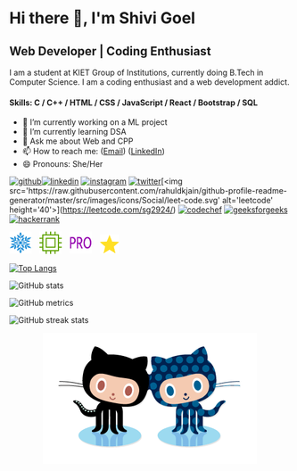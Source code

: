 # **Hi there 👋, I'm Shivi Goel**
## Web Developer | Coding Enthusiast
I am a student at KIET Group of Institutions, currently doing B.Tech in Computer Science. I am a coding enthusiast and a web development addict.

#### Skills: C / C++ / HTML / CSS / JavaScript / React / Bootstrap / SQL

- 🔭 I’m currently working on a ML project
- 🌱 I’m currently learning DSA 
- 💬 Ask me about Web and CPP 
- 📫 How to reach me: ([Email](mailto:shivigoel04@gmail.com)) ([LinkedIn](https://www.linkedin.com/in/shivigoel94/)) 
- 😄 Pronouns: She/Her 


[<img color='white' src='https://raw.githubusercontent.com/rahuldkjain/github-profile-readme-generator/master/src/images/icons/Social/github.svg' alt='github' height='35'>](https://github.com/goelshivi04)[<img src='https://raw.githubusercontent.com/rahuldkjain/github-profile-readme-generator/master/src/images/icons/Social/linked-in-alt.svg' alt='linkedin' height='40'>](https://www.linkedin.com/in/shivigoel94/) [<img src='https://raw.githubusercontent.com/rahuldkjain/github-profile-readme-generator/master/src/images/icons/Social/instagram.svg' alt='instagram' height='40'>](https://www.instagram.com/shivi__goel/)  [<img src='https://raw.githubusercontent.com/rahuldkjain/github-profile-readme-generator/master/src/images/icons/Social/twitter.svg' alt='twitter' height='40'>](https://twitter.com/shivi_goel_)[<img src='https://raw.githubusercontent.com/rahuldkjain/github-profile-readme-generator/master/src/images/icons/Social/leet-code.svg' alt='leetcode' height='40'>](https://leetcode.com/sg2924/)  [<img src='https://media.licdn.com/dms/image/C4E0BAQHcXGT9HWh5VA/company-logo_100_100/0/1625217918656?e=2147483647&v=beta&t=I1U7ikVXvEi8W25KX4BeKeM79-lBJZqfuJcppKOgSso' alt='codechef' height='40'>](https://www.codechef.com/users/sh432) [<img src='https://raw.githubusercontent.com/rahuldkjain/github-profile-readme-generator/master/src/images/icons/Social/geeks-for-geeks.svg' alt='geeksforgeeks' height='40'>](https://mail.google.com/mail/u/0/?zx=qs1wlon9b1hg#inbox) [<img src='https://raw.githubusercontent.com/rahuldkjain/github-profile-readme-generator/master/src/images/icons/Social/hackerrank.svg' alt='hackerrank' height='40'>](https://www.hackerrank.com/shivigoel04)  

<a href='https://archiveprogram.github.com/'><img src='https://raw.githubusercontent.com/acervenky/animated-github-badges/master/assets/acbadge.gif' width='40' height='40'></a> <a href='https://docs.github.com/en/developers'><img src='https://raw.githubusercontent.com/acervenky/animated-github-badges/master/assets/devbadge.gif' width='40' height='40'></a> <a href='https://github.com/pricing'><img src='https://raw.githubusercontent.com/acervenky/animated-github-badges/master/assets/pro.gif' width='40' height='40'></a> <a href='https://stars.github.com/'><img src='https://raw.githubusercontent.com/acervenky/animated-github-badges/master/assets/starbadge.gif' width='35' height='35'></a> <a href='https://docs.github.com/en/github/supporting-the-open-source-community-with-github-sponsors'>


[![Top Langs](https://github-readme-stats.vercel.app/api/top-langs/?username=goelshivi04)](https://github.com/anuraghazra/github-readme-stats)

![GitHub stats](https://github-readme-stats.vercel.app/api?username=goelshivi04&show_icons=true)   

![GitHub metrics](https://metrics.lecoq.io/goelshivi04)  

![GitHub streak stats](https://streak-stats.demolab.com/?user=goelshivi04)   

<p align="center">
    <a href="https://github.com/SanchitaMishra170676"><img src="forkit.gif "/></a> 
</p>
